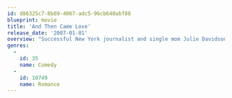 ```yaml
---
id: d86325c7-8b69-4067-adc5-96cb640abf88
blueprint: movie
title: 'And Then Came Love'
release_date: '2007-01-01'
overview: "Successful New York journalist and single mom Julie Davidson's (Vanessa Williams) six-year old son Jake (Jeremy Gumbs) is acting up, so she finds his sperm-donor father Paul Cooper (Kevin Daniels), who's a struggling actor and law-school drop-out."
genres:
  -
    id: 35
    name: Comedy
  -
    id: 10749
    name: Romance
---
```

